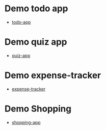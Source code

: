 # Demo todo app
* [todo-app](https://duyn-run.github.io/todo-app/)
# Demo quiz app
* [quiz-app](https://duyn-run.github.io/quizapp/)
# Demo expense-tracker
* [expense-tracker](https://duyn-run.github.io/expense-tracker/)
# Demo Shopping
* [shopping-app](https://duyn-run.github.io/shopping-list/)
